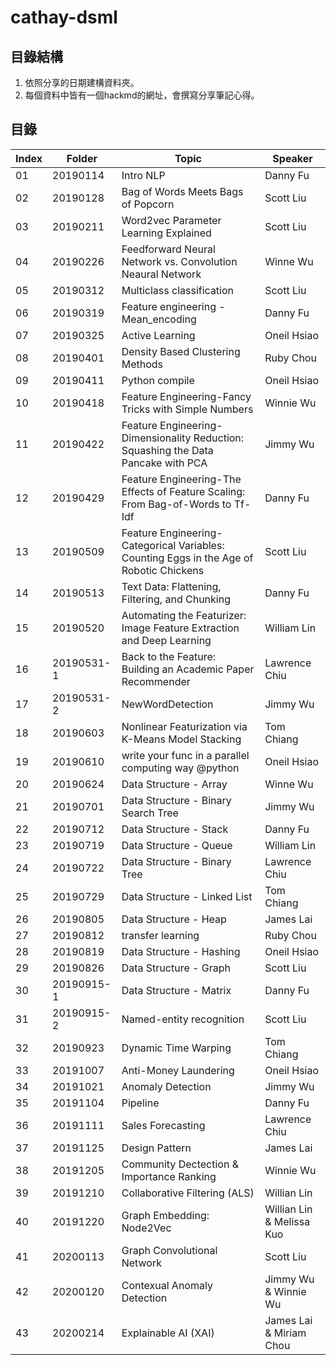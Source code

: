 # cathay-dsml
## 目錄結構
1. 依照分享的日期建構資料夾。
2. 每個資料中皆有一個hackmd的網址，會撰寫分享筆記心得。
## 目錄
| **Index** | **Folder** | **Topic** | **Speaker** |
|-----|------|-----|-----|
|01| 20190114 | Intro NLP | Danny Fu |
|02| 20190128 | Bag of Words Meets Bags of Popcorn | Scott Liu |
|03| 20190211 | Word2vec Parameter Learning Explained | Scott Liu |
|04| 20190226 | Feedforward Neural Network vs. Convolution Neaural Network | Winne Wu |
|05| 20190312 | Multiclass classification | Scott Liu |
|06| 20190319 | Feature engineering - Mean_encoding | Danny Fu |
|07| 20190325 | Active Learning | Oneil Hsiao|
|08| 20190401 | Density Based Clustering Methods | Ruby Chou|
|09| 20190411 | Python compile | Oneil Hsiao|
|10| 20190418 | Feature Engineering-Fancy Tricks with Simple Numbers | Winnie Wu|
|11| 20190422 | Feature Engineering-Dimensionality Reduction: Squashing the Data Pancake with PCA | Jimmy Wu|
|12| 20190429 | Feature Engineering-The Effects of Feature Scaling: From Bag-of-Words to Tf-Idf | Danny Fu|
|13| 20190509 | Feature Engineering-Categorical Variables: Counting Eggs in the Age of Robotic Chickens | Scott Liu|
|14| 20190513 | Text Data: Flattening, Filtering, and Chunking | Danny Fu|
|15| 20190520 | Automating the Featurizer: Image Feature Extraction and Deep Learning | William Lin|
|16| 20190531-1 | Back to the Feature: Building an Academic Paper Recommender| Lawrence Chiu|
|17| 20190531-2 | NewWordDetection | Jimmy Wu|
|18| 20190603 | Nonlinear Featurization via K-Means Model Stacking | Tom Chiang |
|19| 20190610 | write your func in a parallel computing way @python | Oneil Hsiao|
|20| 20190624 | Data Structure - Array | Winne Wu|
|21| 20190701 | Data Structure - Binary Search Tree | Jimmy Wu|
|22| 20190712 | Data Structure - Stack | Danny Fu|
|23| 20190719 | Data Structure - Queue | William Lin|
|24| 20190722 | Data Structure - Binary Tree | Lawrence Chiu|
|25| 20190729 | Data Structure - Linked List | Tom Chiang|
|26| 20190805 | Data Structure - Heap | James Lai|
|27| 20190812 | transfer learning | Ruby Chou|
|28| 20190819 | Data Structure - Hashing | Oneil Hsiao|
|29| 20190826 | Data Structure - Graph | Scott Liu|
|30| 20190915-1 | Data Structure - Matrix | Danny Fu|
|31| 20190915-2 | Named-entity recognition | Scott Liu|
|32| 20190923 | Dynamic Time Warping | Tom Chiang|
|33| 20191007 | Anti-Money Laundering | Oneil Hsiao|
|34| 20191021 | Anomaly Detection | Jimmy Wu|
|35| 20191104 | Pipeline | Danny Fu|
|36| 20191111 | Sales Forecasting | Lawrence Chiu|
|37| 20191125 | Design Pattern | James Lai|
|38| 20191205 | Community Dectection & Importance Ranking | Winnie Wu
|39| 20191210 | Collaborative Filtering (ALS) | Willian Lin
|40| 20191220 | Graph Embedding: Node2Vec | Willian Lin & Melissa Kuo
|41| 20200113 | Graph Convolutional Network | Scott Liu
|42| 20200120 | Contexual Anomaly Detection | Jimmy Wu & Winnie Wu
|43| 20200214 | Explainable AI (XAI) | James Lai & Miriam Chou
